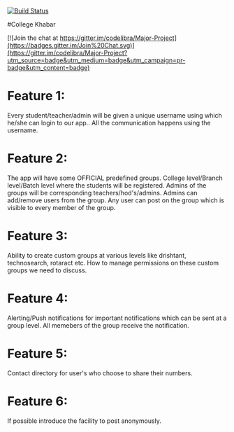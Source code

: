 
[![Build Status](https://travis-ci.org/codelibra/College-khabar.svg?branch=master)](https://travis-ci.org/codelibra/College-khabar)

#College Khabar

[![Join the chat at https://gitter.im/codelibra/Major-Project](https://badges.gitter.im/Join%20Chat.svg)](https://gitter.im/codelibra/Major-Project?utm_source=badge&utm_medium=badge&utm_campaign=pr-badge&utm_content=badge)

# Feature 1: 
Every student/teacher/admin will be given a unique username using which he/she can login to our app.. All the communication happens using the username.
# Feature 2: 
The app will have some OFFICIAL predefined groups. College level/Branch level/Batch level where the students will be registered. Admins of the groups will be corresponding teachers/hod's/admins. Admins can add/remove users from the group. Any user can post on the group which is visible to every member of the group.
# Feature 3: 
Ability to create custom groups at various levels like drishtant, technosearch, rotaract etc. How to manage permissions on these custom groups we need to discuss.
# Feature 4: 
Alerting/Push notifications for important notifications which can be sent at a group level. All memebers of the group receive the notification.
# Feature 5: 
Contact directory for user's who choose to share their numbers.
# Feature 6: 
If possible introduce the facility to post anonymously.
